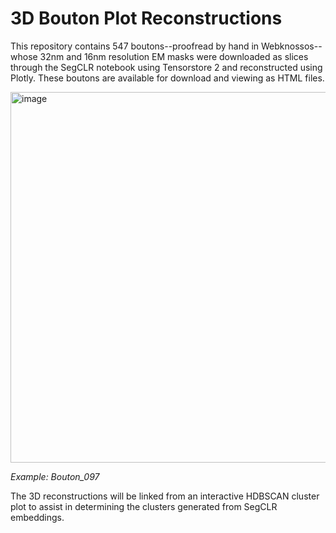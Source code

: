 # 3D Bouton Plot Reconstructions
This repository contains 547 boutons--proofread by hand in Webknossos--whose 32nm and 16nm resolution EM masks were downloaded as slices through the SegCLR notebook using Tensorstore 2 and reconstructed using Plotly. These boutons are available for download and viewing as HTML files. 

<img width="596" height="593" alt="image" src="https://github.com/user-attachments/assets/bf28ad03-a30c-40b8-a133-2cad79d9576c" />

*Example: Bouton_097*

The 3D reconstructions will be linked from an interactive HDBSCAN cluster plot to assist in determining the clusters generated from SegCLR embeddings.
